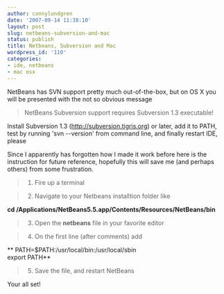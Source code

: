 ```yaml
---
author: connylundgren
date: '2007-09-14 11:38:10'
layout: post
slug: netbeans-subversion-and-mac
status: publish
title: Netbeans, Subversion and Mac
wordpress_id: '110'
categories:
- ide, netbeans
- mac osx
---
```


NetBeans has SVN support pretty much out-of-the-box, but on OS X you will be
presented with the not so obvious message

> NetBeans Subversion support requires Subversion 1.3 executable!

Install Subversion 1.3 (http://subversion.tigris.org) or later, add it to
PATH, test by running 'svn --version' from command line, and finally restart
IDE, please

  
Since I apparently has forgotten how I made it work before here is the
instruction for future reference, hopefully this will save me (and perhaps
others) from some frustration.

>   1. Fire up a terminal

>   2. Navigate to your Netbeans installtion folder like

**cd /Applications/NetBeans5.5.app/Contents/Resources/NetBeans/bin**

>   3. Open the **netbeans** file in your favorite editor

>   4. On the first line (after comments) add

** PATH=$PATH:/usr/local/bin:/usr/local/sbin  
export PATH**

>   5. Save the file, and restart NetBeans

  
Your all set!

